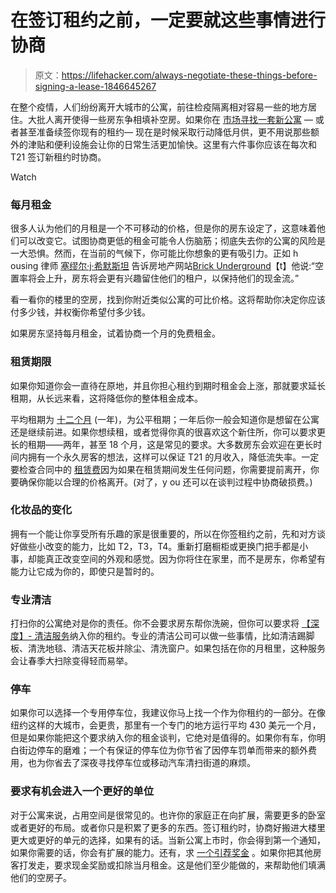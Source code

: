 # 在签订租约之前，一定要就这些事情进行协商

> 原文：<https://lifehacker.com/always-negotiate-these-things-before-signing-a-lease-1846645267>

在整个疫情，人们纷纷离开大城市的公寓，前往检疫隔离相对容易一些的地方居住。大批人离开使得一些房东争相填补空房。如果你在 [市场寻找一套新公寓](https://lifehacker.com/use-tiktok-to-find-your-next-apartment-1846442301) — 或者甚至准备续签你现有的租约— 现在是时候采取行动降低月供，更不用说那些额外的津贴和便利设施会让你的日常生活更加愉快。这里有六件事你应该在每次和 T21 签订新租约时协商。

Watch

### 每月租金

很多人认为他们的月租是一个不可移动的价格，但是你的房东设定了，这意味着他们可以改变它。试图协商更低的租金可能令人伤脑筋；彻底失去你的公寓的风险是一大恐惧。然而，在当前的气候下，你可能比你想象的更有吸引力。正如 h ousing 律师 [塞缪尔·j·希默斯坦](https://www.hmgdjlaw.com/attorney/samuel-j-himmelstein/) 告诉房地产网站[Brick Underground](https://www.brickunderground.com/rent/coronavirus-covid-tips-for-negotiating-landlord-lease-renewal-rent-during-pandemic-nyc)【t】他说:“空置率将会上升，房东将会更有兴趣留住他们的租户，以保持他们的现金流。”

看一看你的楼里的空房，找到你附近类似公寓的可比价格。这将帮助你决定你应该付多少钱，并权衡你希望付多少钱。

如果房东坚持每月租金，试着协商一个月的免费租金。

### 租赁期限

如果你知道你会一直待在原地，并且你担心租约到期时租金会上涨，那就要求延长租期，从长远来看，这将降低你的整体租金成本。

平均租期为 [十二个月](https://www.thespruce.com/apartment-lease-should-i-sign-for-one-or-two-years-156127) (一年)，为公平租期；一年后你一般会知道你是想留在公寓还是继续前进。如果你想续租，或者觉得你真的很喜欢这个新住所，你可以要求更长的租期——两年，甚至 18 个月，这是常见的要求。大多数房东会欢迎在更长时间内拥有一个永久房客的想法，这样可以保证 T21 的月收入，降低流失率。一定要检查合同中的 [租赁费](https://docs.google.com/document/d/1kXMp5VVmmeNDK7JuUr_SVw8fJa89l72kO7VfBhn7BVQ/edit)因为如果在租赁期间发生任何问题，你需要提前离开，你要确保你能以合理的价格离开。(对了，y ou 还可以在谈判过程中协商破损费。)

### 化妆品的变化

拥有一个能让你享受所有乐趣的家是很重要的，所以在你签租约之前，先和对方谈好做些小改变的能力，比如 T2，T3，T4。重新打磨橱柜或更换门把手都是小事，却能真正改变空间的外观和感觉。因为你将住在家里，而不是房东，你希望有能力让它成为你的，即使只是暂时的。

### 专业清洁

打扫你的公寓绝对是你的责任。你不会要求房东帮你洗碗，但你可以要求将 [【深度】- 清洁服务](https://www.fixr.com/costs/deep-house-cleaning)纳入你的租约。专业的清洁公司可以做一些事情，比如清洁踢脚板、清洗地毯、清洁天花板并除尘、清洗窗户。如果包括在你的月租里，这种服务会让春季大扫除变得轻而易举。

### 停车

如果你可以选择一个专用停车位，我建议你马上找一个作为你租约的一部分。在像纽约这样的大城市，会更贵，那里有一个专门的地方运行平均 430 美元一个月，但是如果你能把这个要求纳入你的租金谈判，它绝对是值得的。如果你有车，你明白街边停车的磨难；一个有保证的停车位为你节省了因停车罚单而带来的额外费用，也为你省去了深夜寻找停车位或移动汽车清扫街道的麻烦。

### 要求有机会进入一个更好的单位

对于公寓来说，占用空间是很常见的。也许你的家庭正在向扩展，需要更多的卧室或者更好的布局。或者你只是积累了更多的东西。签订租约时，协商好搬进大楼里更大或更好的单元的选择，如果有的话。当新公寓上市时，你会得到第一个通知，如果你需要的话，你会有扩展的能力。还有，求 [一个引荐奖金](https://www.zumper.com/blog/why-you-should-always-negotiate-rent-and-how-to-do-it-right/) 。如果你把其他房客打发走，要求现金奖励或扣除当月租金。这是他们至少能做的，来帮助他们填满他们的空房子。